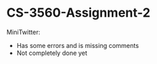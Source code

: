 # CS-3560-Assignment-2
MiniTwitter:
- Has some errors and is missing comments
- Not completely done yet
